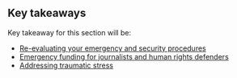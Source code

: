 
## Key takeaways

Key takeaway for this section will be:
- [Re-evaluating your emergency and security procedures](en/topics/practice-1-emergencies/6-after/3-learn.md)
- [Emergency funding for journalists and human rights defenders](en/topics/practice-1-emergencies/6-after/3-1-learn.md)
- [Addressing traumatic stress](en/topics/practice-1-emergencies/6-after/3-2-learn.md)
